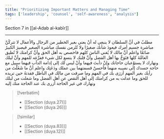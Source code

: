 ```yaml
---
title: "Prioritizing Important Matters and Managing Time"
tags: ['leadership', 'counsel', 'self-awareness', "analysis"]
---
```


 Section 7 in [[al-Adab al-kabīr]]

---
مطلبٌ في أنَّ السلطان لا ينبغي له أنْ يعني بغير الخطير من الرجال والأعمال لا تتركُنَّ مباشرة جسيم أمرك فيعودَ شأنك صغيرًا ولا تُلزمن نفسك مباشرة الصغير فيصيرَ الكبيرُ ضائعًا  واعلم أنَّ مالك لا يُغني الناسَ كلهم فاخصص به أهل الحق وأنَّ كرامتك لا تُطيق العامَّةَ كلها فتَوَخَّ بها أهل الفضل وأنَّ قلبك لا يتسع لكل شيء ففرِّغه للمهم وأنَّ ليلك ونهارك لا يستوْعبان حاجاتك وإنْ دأبتَ فيهما وأنْ ليس لك إلى إدامة الدأب فيهما سبيل مع حاجة جسدك إلى نصيبه منهما فأحسنْ قسمتهما بين عملك ودَعَتِك  واعلم أنَّ ما شَغَلْتَ من رأيك بغير المهم أزرَى بك في المهم وما صرفت من مالك في الباطل فقدتهُ حين تريده للحق وما عدلت به من كرامتك إلى أهل النقص عن أهل الفضل وما شغلت من ليلك ونهارك في غير الحاجة أزرى بك عند الحاجة منك إليه

> [!verbatim]
> - [[Section (duya.27)]]
> - [[Section (duya.26)]]

> [!similar]
> - [[Section (duya.83)]]
> - [[Section (duya.12)]]
